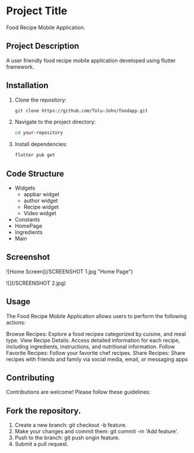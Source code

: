 # Project Title

Food Recipe Mobile Application.

## Project Description

A user friendly food recipe mobile application developed using flutter framework.

## Installation

1. Clone the repository:
   ```bash
   git clone https://github.com/Tolu-John/foodapp.git
   
2. Navigate to the project directory:
   ```bash
   cd your-repository

3. Install dependencies:
   ```bash
   flutter pub get

## Code Structure
- Widgets
  - appbar widget
  - author widget
  - Recipe widget
  - Video widget
- Constants
- HomePage
- Ingredients
- Main

## Screenshot
![Home Screen](/SCREENSHOT 1.jpg "Home Page")

![](/SCREENSHOT 2.jpg)
   
## Usage
The Food Recipe Mobile Application allows users to perform the following actions:

Browse Recipes: Explore a food recipea categorized by cuisine, and meal type.
View Recipe Details: Access detailed information for each recipe, including ingredients, instructions, and nutritional information.
Follow Favorite Recipes: Follow your favorite chef recipes.
Share Recipes: Share recipes with friends and family via social media, email, or messaging apps

## Contributing
Contributions are welcome! Please follow these guidelines:

## Fork the repository.
1. Create a new branch: git checkout -b feature.
2. Make your changes and commit them: git commit -m 'Add feature'.
3. Push to the branch: git push origin feature.
4. Submit a pull request.
   
